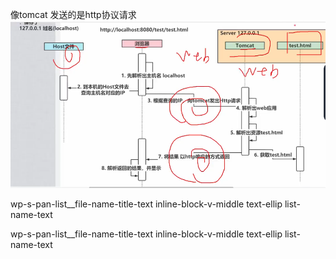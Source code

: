 像tomcat 发送的是http协议请求
![alt text](1-12浏览器请求资源UML类图.png)



wp-s-pan-list__file-name-title-text inline-block-v-middle text-ellip list-name-text


wp-s-pan-list__file-name-title-text inline-block-v-middle text-ellip list-name-text


    